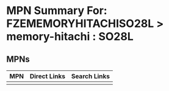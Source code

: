 



# MPN Summary For: FZEMEMORYHITACHISO28L > memory-hitachi : SO28L

## MPNs
  

|MPN|Direct Links|Search Links|
| :--- | :--- | :--- |
||||
